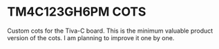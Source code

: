 # TM4C123GH6PM COTS
Custom cots for the Tiva-C board.
This is the minimum valuable product version of the cots.
I am planning to improve it one by one.